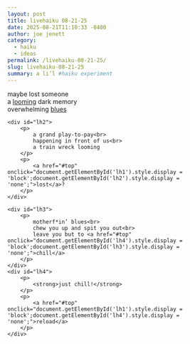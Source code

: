 ```yaml
---
layout: post
title: livehaiku 08-21-25
date: 2025-08-21T11:10:33 -0400
author: joe jenett
category:
  - haiku
  - ideas
permalink: /livehaiku-08-21-25/
slug: livehaiku-08-21-25
summary: a li’l #haiku experiment
---
```

<div id="lh">
	<div id="lh1">
		<p>
			maybe lost someone<br>
			a <a href="#top" onclick="document.getElementById('lh2').style.display = 'block';document.getElementById('lh1').style.display = 'none';">looming</a> dark memory<br>
			overwhelming <a href="#top" onclick="document.getElementById('lh3').style.display = 'block';document.getElementById('lh1').style.display = 'none';">blues</a>
		</p>
	</div>
	
	<div id="lh2">
		<p>
			a grand play-to-pay<br>
			happening in front of us<br>
			a train wreck looming
		</p>
		<p>
			<a href="#top" onclick="document.getElementById('lh1').style.display = 'block';document.getElementById('lh2').style.display = 'none';">lost</a>?
		</p>
	</div>
	
	<div id="lh3">
		<p>
			motherf*in’ blues<br>
			chew you up and spit you out<br>
			leave you but to <a href="#top" onclick="document.getElementById('lh4').style.display = 'block';document.getElementById('lh3').style.display = 'none';">chill</a>
		</p>
	</div>
	<div id="lh4">
		<p>
			<strong>just chill!</strong>
		</p>
		<p>
			<a href="#top" onclick="document.getElementById('lh1').style.display = 'block';document.getElementById('lh4').style.display = 'none';">reload</a>
		</p>
	</div>
</div>




<a href="https://brid.gy/publish/mastodon"></a>